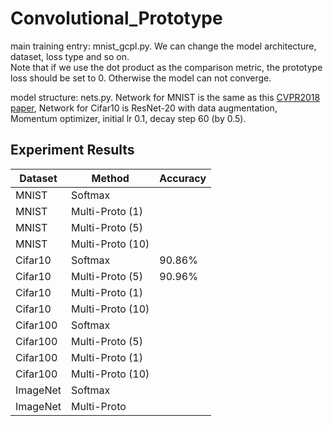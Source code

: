 # Convolutional_Prototype

main training entry: mnist_gcpl.py. We can change the model architecture, dataset, loss type and so on.   
Note that if we use the dot product as the comparison metric, the prototype loss should be set to 0. Otherwise the model can not converge.

model structure: nets.py. Network for MNIST is the same as this [CVPR2018 paper](https://github.com/YangHM/Convolutional-Prototype-Learning), Network for Cifar10 is ResNet-20 with data augmentation, Momentum optimizer, initial lr 0.1, decay step 60 (by 0.5).

## Experiment Results

| Dataset                              | Method  | Accuracy |
| -------------------------------------- | ------------- | -------- | 
| MNIST     | Softmax      |   | 
|MNIST| Multi-Proto (1)   |   |
|MNIST| Multi-Proto (5)   |   |
|MNIST| Multi-Proto (10)   |   |
| Cifar10    | Softmax      | 90.86%  |
|Cifar10| Multi-Proto (5)   | 90.96%  |
|Cifar10| Multi-Proto (1)   |   |
|Cifar10| Multi-Proto (10)   |   |
| Cifar100     | Softmax        |   | 
|Cifar100| Multi-Proto (5)   |  |
|Cifar100| Multi-Proto (1)   |   |
|Cifar100| Multi-Proto (10)   |   |
|ImageNet   | Softmax       |    | 
|ImageNet | Multi-Proto    |   |

